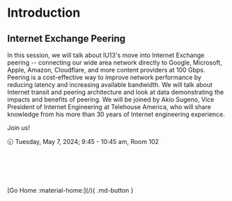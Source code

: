 # Introduction

## Internet Exchange Peering

In this session, we will talk about IU13's move into Internet Exchange peering -- connecting our wide area network directly to Google, Microsoft, Apple, Amazon, Cloudflare, and more content providers at 100 Gbps. Peering is a cost-effective way to improve network performance by reducing latency and increasing available bandwidth. We will talk about Internet transit and peering architecture and look at data demonstrating the impacts and benefits of peering. We will be joined by Akio Sugeno, Vice President of Internet Engineering at Telehouse America, who will share knowledge from his more than 30 years of Internet engineering experience.

Join us!

:clock930: Tuesday, May 7, 2024; 9:45 - 10:45 am, Room 102

<div style="padding-top: 75px" markdown>
[Go Home :material-home:](/){ .md-button }
</div>